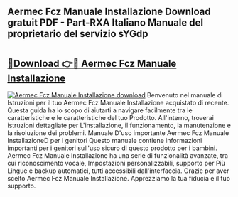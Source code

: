 ## Aermec Fcz Manuale Installazione Download gratuit PDF - Part-RXA Italiano Manuale del proprietario del servizio sYGdp

# <h2><a href="http://dfed6xw.blite.top/?on=Aermec+Fcz+Manuale+Installazione">🔗Download 👉🔴 Aermec Fcz Manuale Installazione</a></h2>

[![Aermec Fcz Manuale Installazione download](https://i.imgur.com/lujVjoI.png)](http://dfed6xw.blite.top/?on=Aermec+Fcz+Manuale+Installazione)
Benvenuto nel manuale di Istruzioni per il tuo Aermec Fcz Manuale Installazione acquistato di recente. Questa guida ha lo scopo di aiutarti a navigare facilmente tra le caratteristiche e le caratteristiche del tuo Prodotto. All'interno, troverai istruzioni dettagliate per L'installazione, il funzionamento, la manutenzione e la risoluzione dei problemi. Manuale D'uso importante Aermec Fcz Manuale InstallazioneD per i genitori Questo manuale contiene informazioni importanti per i genitori sull'uso sicuro di questo prodotto per i bambini. Aermec Fcz Manuale Installazione ha una serie di funzionalità avanzate, tra cui riconoscimento vocale, Impostazioni personalizzabili, supporto per Più Lingue e backup automatici, tutti accessibili dall'interfaccia. Grazie per aver scelto Aermec Fcz Manuale Installazione. Apprezziamo la tua fiducia e il tuo supporto.
